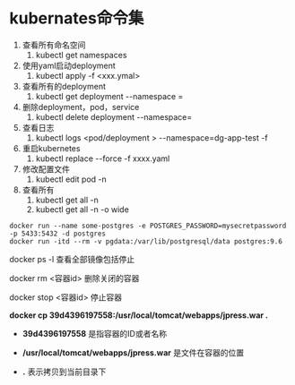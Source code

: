 # kubernates命令集

1. 查看所有命名空间
   1. kubectl get namespaces
2. 使用yaml启动deployment
   1. kubectl apply -f <xxx.ymal>
3. 查看所有的deployment
   1. kubectl get deployment --namespace = <namespace>
4. 删除deployment，pod，service
   1. kubectl delete deployment <deployment > --namespace=<namespace>
5. 查看日志
   1. kubectl logs <pod/deployment > --namespace=dg-app-test  -f 
6. 重启kubernetes
   1. kubectl replace --force -f xxxx.yaml
7. 修改配置文件
   1. kubectl edit pod <pod> -n <namespace>
8. 查看所有
   1. kubectl get all -n <namespace>
   2. kubectl get all -n <namespace> -o wide



```
docker run --name some-postgres -e POSTGRES_PASSWORD=mysecretpassword -p 5433:5432 -d postgres
docker run -itd --rm -v pgdata:/var/lib/postgresql/data postgres:9.6
```



docker ps -l  查看全部镜像包括停止

docker rm <容器id>  删除关闭的容器

docker stop <容器id> 停止容器

**docker cp 39d4396197558:/usr/local/tomcat/webapps/jpress.war .**

* **39d4396197558** 是指容器的ID或者名称

* **/usr/local/tomcat/webapps/jpress.war** 是文件在容器的位置

* **.** 表示拷贝到当前目录下